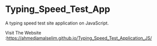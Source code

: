 # Typing_Speed_Test_App
A typing speed test site application on JavaScript.

Visit The Website :https://ahmedjamalselim.github.io/Typing_Speed_Test_Application_JS/
